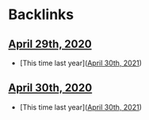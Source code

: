 
# Backlinks
## [April 29th, 2020](<April 29th, 2020.md>)
- [This time last year]([April 30th, 2021](<April 30th, 2021.md>))

## [April 30th, 2020](<April 30th, 2020.md>)
- [This time last year]([April 30th, 2021](<April 30th, 2021.md>))

